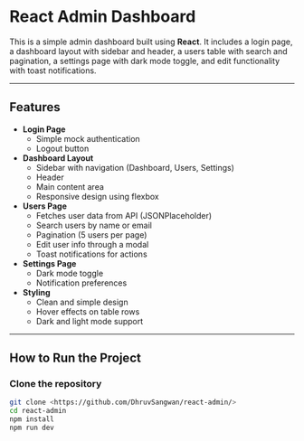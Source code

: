 # React Admin Dashboard

This is a simple admin dashboard built using **React**. It includes a login page, a dashboard layout with sidebar and header, a users table with search and pagination, a settings page with dark mode toggle, and edit functionality with toast notifications.

---

## Features

- **Login Page**
  - Simple mock authentication
  - Logout button
- **Dashboard Layout**
  - Sidebar with navigation (Dashboard, Users, Settings)
  - Header
  - Main content area
  - Responsive design using flexbox
- **Users Page**
  - Fetches user data from API (JSONPlaceholder)
  - Search users by name or email
  - Pagination (5 users per page)
  - Edit user info through a modal
  - Toast notifications for actions
- **Settings Page**
  - Dark mode toggle
  - Notification preferences
- **Styling**
  - Clean and simple design
  - Hover effects on table rows
  - Dark and light mode support

---

## How to Run the Project


### Clone the repository

```bash
git clone <https://github.com/DhruvSangwan/react-admin/>
cd react-admin
npm install
npm run dev 

  
